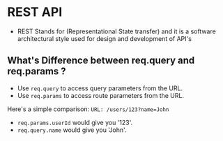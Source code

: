 # REST API 
- REST Stands for (Representational State transfer) and it is a software architectural style used for design and development of API's

## What's Difference between req.query and req.params ? 
- Use `req.query` to access query parameters from the URL.
- Use `req.params` to access route parameters from the URL.

Here's a simple comparison:
`URL: /users/123?name=John`

- `req.params.userId` would give you '123'.
- `req.query.name` would give you 'John'.




